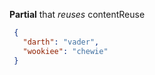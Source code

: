 **Partial** that _reuses_ contentReuse

```json
 {
   "darth": "vader",
   "wookiee": "chewie"
 }
```
